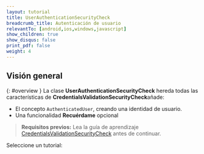 ```yaml
---
layout: tutorial
title: UserAuthenticationSecurityCheck
breadcrumb_title: Autenticación de usuario
relevantTo: [android,ios,windows,javascript]
show_children: true
show_disqus: false
print_pdf: false
weight: 4
---
```

<!-- NLS_CHARSET=UTF-8 -->
## Visión general
{: #overview }
La clase **UserAuthenticationSecurityCheck** hereda todas las características de **CredentialsValidationSecurityCheck**añade:

- El concepto `AuthenticatedUser`, creando una identidad de usuario.
- Una funcionalidad **Recuérdame** opcional

> **Requisitos previos:** Lea la guía de aprendizaje [CredentialsValidationSecurityCheck](../credentials-validation) antes de continuar.

Seleccione un tutorial:
